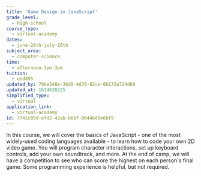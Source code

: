 ```yaml
---
title: 'Game Design in JavaScript'
grade_level:
  - high-school
course_type:
  - virtual-academy
dates:
  - june-28th-july-16th
subject_area:
  - computer-science
time:
  - afternoon-1pm-3pm
tuition:
  - usd895
updated_by: 70be348e-36d9-4d70-82ce-0b173a724d68
updated_at: 1614620225
simplified_type:
  - virtual
application_link:
  - virtual-academy
id: 7741c05d-efd2-42ab-b6bf-06446d9e6bf5
---
```

In this course, we will cover the basics of JavaScript - one of the most widely-used coding languages available - to learn how to code your own 2D video game. You will program character interactions, set up keyboard controls, add your own soundtrack, and more. At the end of camp, we will have a competition to see who can score the highest on each person's final game. Some programming experience is helpful, but not required.